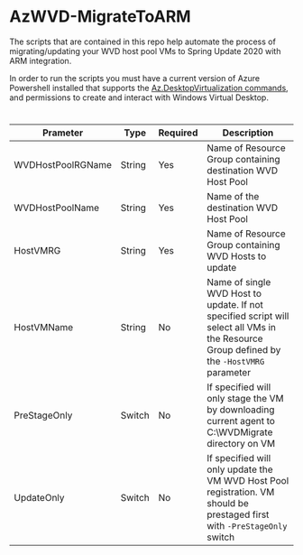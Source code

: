 # AzWVD-MigrateToARM

The scripts that are contained in this repo help automate the process of migrating/updating your WVD host pool VMs to Spring Update 2020 with ARM integration. 

In order to run the scripts you must have a current version of Azure Powershell installed that supports the [Az.DesktopVirtualization commands](https://docs.microsoft.com/en-us/powershell/module/az.desktopvirtualization/?view=azps-4.5.0), and permissions to create and interact with Windows Virtual Desktop. 

#

| Prameter | Type | Required | Description |
| ----------- | ----------- | ----------- |----------- |
| WVDHostPoolRGName | String | Yes | Name of Resource Group containing destination WVD Host Pool |
| WVDHostPoolName | String | Yes | Name of the destination WVD Host Pool |
| HostVMRG | String | Yes | Name of Resource Group containing WVD Hosts to update |
| HostVMName | String | No | Name of single WVD Host to update. If not specified script will select all VMs in the Resource Group defined by the `-HostVMRG` parameter |
| PreStageOnly | Switch | No | If specified will only stage the VM by downloading current agent to C:\WVDMigrate directory on VM |
| UpdateOnly | Switch | No | If specified will only update the VM WVD Host Pool registration. VM should be prestaged first with `-PreStageOnly` switch |